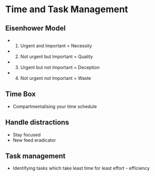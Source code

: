# Time and Task Management

## Eisenhower Model
- 1) Urgent and Important = Necessity
- 2) Not urgent but Important = Quality
- 3) Urgent but not Important = Deception
- 4) Not urgent not Important = Waste

## Time Box
- Compartmentalising your time schedule

## Handle distractions
- Stay focused
- New feed eradicator

## Task management
- Identifying tasks which take least time for least effort - efficiency 
